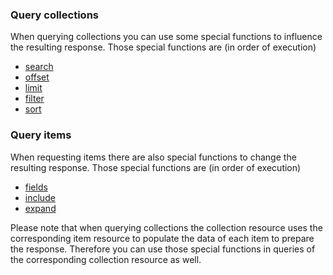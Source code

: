 ### Query collections

When querying collections you can use some special functions to influence the resulting response. Those special functions are (in order of execution)

* [search](#search_objects)
* [offset](#limit_results)
* [limit](#limit_results)
* [filter](#filter_results)
* [sort](#sort_results)

### Query items

When requesting items there are also special functions to change the resulting response. Those special functions are (in order of execution)

* [fields](#select_fields)
* [include](#include_additional_information)
* [expand](#expand_referenced_objects)

Please note that when querying collections the collection resource uses the corresponding item resource to populate the data of each item to prepare the response. Therefore you can use those special functions in queries of the corresponding collection resource as well.
